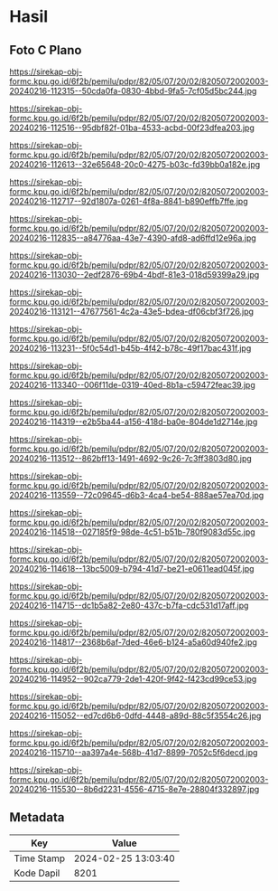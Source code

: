 # Hasil

## Foto C Plano

https://sirekap-obj-formc.kpu.go.id/6f2b/pemilu/pdpr/82/05/07/20/02/8205072002003-20240216-112315--50cda0fa-0830-4bbd-9fa5-7cf05d5bc244.jpg

https://sirekap-obj-formc.kpu.go.id/6f2b/pemilu/pdpr/82/05/07/20/02/8205072002003-20240216-112516--95dbf82f-01ba-4533-acbd-00f23dfea203.jpg

https://sirekap-obj-formc.kpu.go.id/6f2b/pemilu/pdpr/82/05/07/20/02/8205072002003-20240216-112613--32e65648-20c0-4275-b03c-fd39bb0a182e.jpg

https://sirekap-obj-formc.kpu.go.id/6f2b/pemilu/pdpr/82/05/07/20/02/8205072002003-20240216-112717--92d1807a-0261-4f8a-8841-b890effb7ffe.jpg

https://sirekap-obj-formc.kpu.go.id/6f2b/pemilu/pdpr/82/05/07/20/02/8205072002003-20240216-112835--a84776aa-43e7-4390-afd8-ad6ffd12e96a.jpg

https://sirekap-obj-formc.kpu.go.id/6f2b/pemilu/pdpr/82/05/07/20/02/8205072002003-20240216-113030--2edf2876-69b4-4bdf-81e3-018d59399a29.jpg

https://sirekap-obj-formc.kpu.go.id/6f2b/pemilu/pdpr/82/05/07/20/02/8205072002003-20240216-113121--47677561-4c2a-43e5-bdea-df06cbf3f726.jpg

https://sirekap-obj-formc.kpu.go.id/6f2b/pemilu/pdpr/82/05/07/20/02/8205072002003-20240216-113231--5f0c54d1-b45b-4f42-b78c-49f17bac431f.jpg

https://sirekap-obj-formc.kpu.go.id/6f2b/pemilu/pdpr/82/05/07/20/02/8205072002003-20240216-113340--006f11de-0319-40ed-8b1a-c59472feac39.jpg

https://sirekap-obj-formc.kpu.go.id/6f2b/pemilu/pdpr/82/05/07/20/02/8205072002003-20240216-114319--e2b5ba44-a156-418d-ba0e-804de1d2714e.jpg

https://sirekap-obj-formc.kpu.go.id/6f2b/pemilu/pdpr/82/05/07/20/02/8205072002003-20240216-113512--862bff13-1491-4692-9c26-7c3ff3803d80.jpg

https://sirekap-obj-formc.kpu.go.id/6f2b/pemilu/pdpr/82/05/07/20/02/8205072002003-20240216-113559--72c09645-d6b3-4ca4-be54-888ae57ea70d.jpg

https://sirekap-obj-formc.kpu.go.id/6f2b/pemilu/pdpr/82/05/07/20/02/8205072002003-20240216-114518--027185f9-98de-4c51-b51b-780f9083d55c.jpg

https://sirekap-obj-formc.kpu.go.id/6f2b/pemilu/pdpr/82/05/07/20/02/8205072002003-20240216-114618--13bc5009-b794-41d7-be21-e0611ead045f.jpg

https://sirekap-obj-formc.kpu.go.id/6f2b/pemilu/pdpr/82/05/07/20/02/8205072002003-20240216-114715--dc1b5a82-2e80-437c-b7fa-cdc531d17aff.jpg

https://sirekap-obj-formc.kpu.go.id/6f2b/pemilu/pdpr/82/05/07/20/02/8205072002003-20240216-114817--2368b6af-7ded-46e6-b124-a5a60d940fe2.jpg

https://sirekap-obj-formc.kpu.go.id/6f2b/pemilu/pdpr/82/05/07/20/02/8205072002003-20240216-114952--902ca779-2de1-420f-9f42-f423cd99ce53.jpg

https://sirekap-obj-formc.kpu.go.id/6f2b/pemilu/pdpr/82/05/07/20/02/8205072002003-20240216-115052--ed7cd6b6-0dfd-4448-a89d-88c5f3554c26.jpg

https://sirekap-obj-formc.kpu.go.id/6f2b/pemilu/pdpr/82/05/07/20/02/8205072002003-20240216-115710--aa397a4e-568b-41d7-8899-7052c5f6decd.jpg

https://sirekap-obj-formc.kpu.go.id/6f2b/pemilu/pdpr/82/05/07/20/02/8205072002003-20240216-115530--8b6d2231-4556-4715-8e7e-28804f332897.jpg


## Metadata

| Key        | Value               |
| ---------- | ------------------- |
| Time Stamp | 2024-02-25 13:03:40 |
| Kode Dapil | 8201                |



